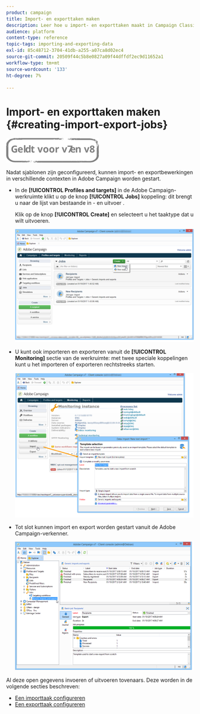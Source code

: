 ```yaml
---
product: campaign
title: Import- en exporttaken maken
description: Leer hoe u import- en exporttaken maakt in Campaign Classic.
audience: platform
content-type: reference
topic-tags: importing-and-exporting-data
exl-id: 85c48712-3704-41db-a255-a07ca8d02ec4
source-git-commit: 20509f44c5b8e0827a09f44dffdf2ec9d11652a1
workflow-type: tm+mt
source-wordcount: '133'
ht-degree: 7%

---
```


# Import- en exporttaken maken {#creating-import-export-jobs}

![](../../assets/common.svg)

Nadat sjablonen zijn geconfigureerd, kunnen import- en exportbewerkingen in verschillende contexten in Adobe Campaign worden gestart.

* In de **[!UICONTROL Profiles and targets]** in de Adobe Campaign-werkruimte klikt u op de knop **[!UICONTROL Jobs]** koppeling: dit brengt u naar de lijst van bestaande in - en uitvoer .

   Klik op de knop **[!UICONTROL Create]** en selecteert u het taaktype dat u wilt uitvoeren.

   ![](assets/s_ncs_user_import_from_home.png)

* U kunt ook importeren en exporteren vanuit de **[!UICONTROL Monitoring]** sectie van de werkruimte: met twee speciale koppelingen kunt u het importeren of exporteren rechtstreeks starten.

   ![](assets/s_ncs_user_import_from_production.png)

* Tot slot kunnen import en export worden gestart vanuit de Adobe Campaign-verkenner.

   ![](assets/s_ncs_user_export_wizard_launch_from_menu.png)


Al deze open gegevens invoeren of uitvoeren tovenaars. Deze worden in de volgende secties beschreven:

* [Een importtaak configureren](../../platform/using/executing-import-jobs.md)
* [Een exporttaak configureren](../../platform/using/executing-export-jobs.md)

